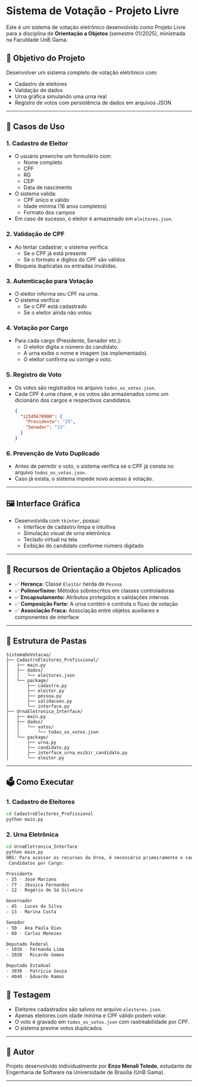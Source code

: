 # Sistema de Votação - Projeto Livre

Este é um sistema de votação eletrônico desenvolvido como Projeto Livre para a disciplina de **Orientação a Objetos** (semestre 01/2025), ministrada na Faculdade UnB Gama.

## 🎯 Objetivo do Projeto

Desenvolver um sistema completo de votação eletrônico com:
- Cadastro de eleitores
- Validação de dados
- Urna gráfica simulando uma urna real
- Registro de votos com persistência de dados em arquivos JSON

---

## 🧩 Casos de Uso

### 1. Cadastro de Eleitor
- O usuário preenche um formulário com:
  - Nome completo
  - CPF
  - RG
  - CEP
  - Data de nascimento
- O sistema valida:
  - CPF único e válido
  - Idade mínima (16 anos completos)
  - Formato dos campos
- Em caso de sucesso, o eleitor é armazenado em `eleitores.json`.

### 2. Validação de CPF
- Ao tentar cadastrar, o sistema verifica:
  - Se o CPF já está presente
  - Se o formato e dígitos do CPF são válidos
- Bloqueia duplicatas ou entradas inválidas.

### 3. Autenticação para Votação
- O eleitor informa seu CPF na urna.
- O sistema verifica:
  - Se o CPF está cadastrado
  - Se o eleitor ainda não votou

### 4. Votação por Cargo
- Para cada cargo (Presidente, Senador etc.):
  - O eleitor digita o número do candidato.
  - A urna exibe o nome e imagem (se implementado).
  - O eleitor confirma ou corrige o voto.

### 5. Registro de Voto
- Os votos são registrados no arquivo `todos_os_votos.json`.
- Cada CPF é uma chave, e os votos são armazenados como um dicionário dos cargos e respectivos candidatos.
  ```json
  {
    "12345678900": {
      "Presidente": "25",
      "Senador": "15"
    }
  }
  ```

### 6. Prevenção de Voto Duplicado
- Antes de permitir o voto, o sistema verifica se o CPF já consta no arquivo `todos_os_votos.json`.
- Caso já exista, o sistema impede novo acesso à votação.

---

## 🖼 Interface Gráfica

- Desenvolvida com `tkinter`, possui:
  - Interface de cadastro limpa e intuitiva
  - Simulação visual de urna eletrônica
  - Teclado virtual na tela
  - Exibição do candidato conforme número digitado

---

## 🧠 Recursos de Orientação a Objetos Aplicados

- ✅ **Herança:** Classe `Eleitor` herda de `Pessoa`
- ✅ **Polimorfismo:** Métodos sobrescritos em classes controladoras
- ✅ **Encapsulamento:** Atributos protegidos e validações internas
- ✅ **Composição Forte:** A urna contém e controla o fluxo de votação
- ✅ **Associação Fraca:** Associação entre objetos auxiliares e componentes de interface


---

## 📁 Estrutura de Pastas

```
SistemaDeVotacao/
├── CadastroEleitores_Profissional/
│   ├── main.py
│   ├── dados/
│   │   └── eleitores.json
│   └── package/
│       ├── cadastro.py
│       ├── eleitor.py
│       ├── pessoa.py
│       ├── validacoes.py
│       └── interface.py
├── UrnaEletronica_Interface/
│   ├── main.py
│   ├── dados/
│   │   └── votos/
│   │       └── todos_os_votos.json
│   └── package/
│       ├── urna.py
│       ├── candidato.py
│       ├── interface_urna_exibir_candidato.py
│       └── eleitor.py
```

---

## 🗳️ Como Executar

### 1. Cadastro de Eleitores
```bash
cd CadastroEleitores_Profissional
python main.py
```

### 2. Urna Eletrônica
```bash
cd UrnaEletronica_Interface
python main.py
OBS: Para acessar os recursos da Urna, é necessário primeiramente o cadastro de um eleitor com CPF válido
 Candidatos por Cargo:

Presidente
- 25 - José Mariano  
- 77 - Jéssica Fernandes  
- 12 - Rogério de Sá Silveira  

Governador
- 45 - Lucas da Silva  
- 13 - Marina Costa  

Senador
- 50 - Ana Paula Dias  
- 60 - Carlos Menezes  

Deputado Federal
- 1010 - Fernanda Lima  
- 2020 - Ricardo Gomes  

Deputado Estadual
- 3030 - Patrícia Souza  
- 4040 - Eduardo Ramos 
```

## 🧪 Testagem

- Eleitores cadastrados são salvos no arquivo `eleitores.json`.
- Apenas eleitores com idade mínima e CPF válido podem votar.
- O voto é gravado em `todos_os_votos.json` com rastreabilidade por CPF.
- O sistema previne votos duplicados.

---

## 📝 Autor

Projeto desenvolvido individualmente por **Enzo Menali Toledo**, estudante de Engenharia de Software na Universidade de Brasília (UnB Gama).

---

